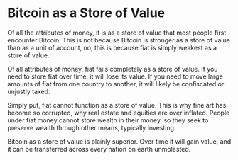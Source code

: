 # Bitcoin as a Store of Value

Of all the attributes of money, it is as a
 store of value that most people first 
 encounter Bitcoin. This is not because
 Bitcoin is stronger as a store of value
 than as a unit of account, no, this is
 because fiat is simply weakest as a 
 store of value.

Of all attributes of money, fiat fails
 completely as a store of value. 
If you
 need to store fiat over time, it will
 lose its value.
If you need to move large amounts of fiat
 from one country to another, it will
 likely be confiscated or unjustly taxed.

Simply put, fiat cannot function as 
 a store of value. This is why fine art
 has become so corrupted, why real estate
 and equities are over inflated.
 People under fiat money cannot store
 wealth in their money, so they seek
 to preserve wealth through other
 means, typically investing.


Bitcoin as a store of value is plainly superior.
 Over time it will gain value, and it can be 
 transferred across every nation on earth
 unmolested.
